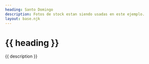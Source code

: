 ```yaml
---
heading: Santo Domingo
description: Fotos de stock estan siendo usadas en este ejemplo.
layout: base.njk
---
```


# {{ heading }}
{{ description }}
